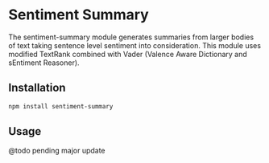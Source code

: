 # Sentiment Summary

The sentiment-summary module generates summaries from larger bodies of text taking sentence level sentiment into consideration. This module uses modified TextRank combined with Vader (Valence Aware Dictionary and sEntiment Reasoner).

## Installation

```bash
npm install sentiment-summary
```

## Usage

@todo pending major update
